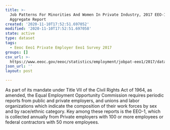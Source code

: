 ```yaml
---
title: >-
  Job Patterns For Minorities And Women In Private Industry, 2017 EEO-1 NAICS-3
  Aggregate Report
created: '2020-11-10T17:52:51.697052'
modified: '2020-11-10T17:52:51.697058'
state: active
type: dataset
tags:
  - Eeoc Eeo1 Private Employer Eeo1 Survey 2017
groups: []
csv_url: >-
  https://www.eeoc.gov/eeoc/statistics/employment/jobpat-eeo1/2017/datasets/year17_state_nac3.txt
json_url: ''
layout: post

---
```

As part of its mandate under Title VII of the Civil Rights Act of 1964, as amended, the Equal Employment Opportunity Commission requires periodic reports from public and private employers, and unions and labor organizations which indicate the composition of their work forces by sex and by race/ethnic category. Key among these reports is the EEO-1, which is collected annually from Private employers with 100 or more employees or federal contractors with 50 more employees.
